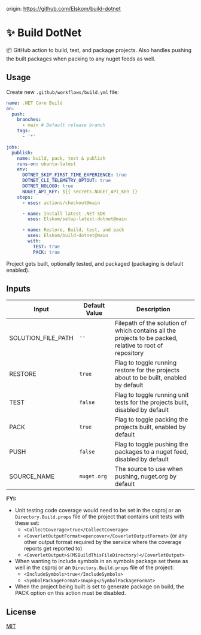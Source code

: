 origin: https://github.com/Elskom/build-dotnet

# ✨ Build DotNet
📦 GitHub action to build, test, and package projects. Also handles pushing the built packages when packing to any nuget feeds as well.

## Usage
Create new `.github/workflows/build.yml` file:

```yml
name: .NET Core Build
on:
  push:
    branches:
      - main # Default release branch
    tags:
      - '*'

jobs:
  publish:
    name: build, pack, test & publish
    runs-on: ubuntu-latest
    env:
      DOTNET_SKIP_FIRST_TIME_EXPERIENCE: true
      DOTNET_CLI_TELEMETRY_OPTOUT: true
      DOTNET_NOLOGO: true
      NUGET_API_KEY: ${{ secrets.NUGET_API_KEY }}
    steps:
      - uses: actions/checkout@main

      - name: Install latest .NET SDK
        uses: Elskom/setup-latest-dotnet@main

      - name: Restore, Build, test, and pack
        uses: Elskom/build-dotnet@main
        with:
          TEST: true
          PACK: true
```

Project gets built, optionally tested, and packaged (packaging is default enabled).

## Inputs

Input | Default Value | Description
--- | --- | ---
SOLUTION_FILE_PATH | `''` | Filepath of the solution of which contains all the projects to be packed, relative to root of repository
RESTORE | `true` | Flag to toggle running restore for the projects about to be built, enabled by default
TEST | `false` | Flag to toggle running unit tests for the projects built, disabled by default
PACK | `true` | Flag to toggle packing the projects built, enabled by default
PUSH | `false` | Flag to toggle pushing the packages to a nuget feed, disabled by default
SOURCE_NAME  | `nuget.org` | The source to use when pushing, nuget.org by default

**FYI:**
- Unit testing code coverage would need to be set in the csproj or an ``Directory.Build.props`` file of the project that contains unit tests with these set:
  - ``<CollectCoverage>true</CollectCoverage>``
  - ``<CoverletOutputFormat>opencover</CoverletOutputFormat>`` (or any other output format required by the service where the coverage reports get reported to)
  - ``<CoverletOutput>$(MSBuildThisFileDirectory)</CoverletOutput>``
- When wanting to include symbols in an symbols package set these as well in the csproj or an ``Directory.Build.props`` file of the project:
  - ``<IncludeSymbols>true</IncludeSymbols>``
  - ``<SymbolPackageFormat>snupkg</SymbolPackageFormat>``
- When the project being built is set to generate package on build, the PACK option on this action must be disabled.

## License
[MIT](LICENSE)
